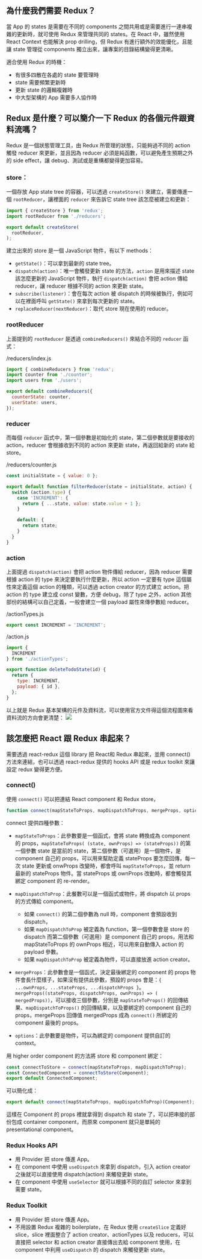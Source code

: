 ## 為什麼我們需要 Redux？

當 App 的 states 是需要在不同的 components 之間共用或是需要進行一連串複雜的更新時，就可使用 Redux 來管理共同的 states。在 React 中，雖然使用 React Context 也能解決 prop drilling，但 Redux 有進行額外的效能優化，且能讓 state 管理從 components 獨立出來，讓專案的目錄結構變得更清晰。

適合使用 Redux 的時機：
- 有很多四散在各處的 state 要管理時
- state 需要頻繁更新時
- 更新 state 的邏輯複雜時
- 中大型架構的 App 需要多人協作時


## Redux 是什麼？可以簡介一下 Redux 的各個元件跟資料流嗎？

Redux 是一個狀態管理工具，由 Redux 所管理的狀態，只能夠過不同的 action 觸發 reducer 來更新，並且因為 reducer 必須是純函數，可以避免產生預期之外的 side effect，讓 debug、測試或是重構都變得更加容易。

### store：
一個存放 App state tree 的容器，可以透過 `createStore()` 來建立，需要傳進一個 `rootReducer`，讓裡面的 `reducer` 來告訴它 state tree 該怎麼被建立和更新：

```js
import { createStore } from 'redux';
import rootReducer from './reducers';

export default createStore(
  rootReducer,
);
```

建立出來的 store 是一個 JavaScript 物件，有以下 methods：

- `getState()`：可以拿到最新的 state tree。
- `dispatch(action)`：唯一會觸發更新 state 的方法，`action` 是用來描述 state 該怎麼更新的 JavaScript 物件，執行 `dispatch(action)` 會把 action 傳給 reducer，讓 reducer 根據不同的 action 來更新 state。
- `subscribe(listener)`：會在每次 action 被 dispatch 的時候被執行，例如可以在裡面呼叫 `getState()` 來拿到每次更新的 state。
- `replaceReducer(nextReducer)`：取代 store 現在使用的 reducer。

### rootReducer

上面提到的 `rootReducer` 是透過 `combineReducers()` 來結合不同的 `reducer` 函式：

/reducers/index.js
```js
import { combineReducers } from 'redux';
import counter from './counter';
import users from './users';

export default combineReducers({
  counterState: counter,
  userState: users,
});
```

### reducer

而每個 `reducer` 函式中，第一個參數是初始化的 state，第二個參數就是要接收的 action，reducer 會根據收到不同的 action 來更新 state，再返回給新的 state 給 store。

/reducers/counter.js
```js
const initialState = { value: 0 };

export default function filterReducer(state = initialState, action) {
  switch (action.type) {
    case 'INCREMENT': {
      return { ...state, value: state.value + 1 };
    }

    default: {
      return state;
    }
  }
}
```

### action

上面提過 `dispatch(action)` 會把 action 物件傳給 reducer，因為 reducer 需要根據 action 的 type 來決定要執行什麼更新，所以 action 一定要有 type 這個屬性來定義這個 action 的種類，可以透過 action creator 的方式建立 action。把 action 的 type 建立成 const 變數，方便 debug，除了 type 之外，action 其他部份的結構可以自己定義，一般會建立一個 payload 屬性來傳參數給 reducer。

/actionTypes.js
```js
export const INCREMENT = 'INCREMENT';
```

/action.js
```js
import {
  INCREMENT
} from './actionTypes';

export function deleteTodoState(id) {
  return {
    type: INCREMENT,
    payload: { id },
  };
}
```

以上就是 Redux 基本架構的元件及資料流，可以使用官方文件得這個流程圖來看資料流的方向會更清楚：
![](https://redux.js.org/assets/images/ReduxDataFlowDiagram-49fa8c3968371d9ef6f2a1486bd40a26.gif)
 
## 該怎麼把 React 跟 Redux 串起來？
需要透過 react-redux 這個 library 把 React和 Redux 串起來，並用 connect() 方法來連結，也可以透過 react-redux 提供的 hooks API 或是 redux toolkit 來讓設定 redux 變得更方便。

### connect()
使用 `connect()` 可以把連結 React component 和 Redux store，

```js
function connect(mapStateToProps, mapDispatchToProps, mergeProps, options)
```

connect 提供四種參數：
- `mapStateToProps`：此參數要是一個函式，會將 state 轉換成為 component 的 props，`mapStateToProps( (state, ownProps) => (stateProps))` 的第一個參數 state 是當前的 state，第二個參數（可選用）是一個物件，是 component 自己的 props，可以用來幫助定義 stateProps 要怎麼回傳，每一次 state 更新或 onwProps 改變時，都會呼叫 `mapStateToProps`，並 return 最新的 stateProps 物件。當 stateProps 或 ownProps 改動時，都會觸發其綁定 component 的 re-render。

- `mapDispatchToProp`：此餐數可以是一個函式或物件，將 dispatch 以 props 的方式傳給 component。
    - 如果 `connect()` 的第二個參數為 null 時，component 會預設收到 dispatch，
    - 如果 `mapDispatchToProp` 被定義為 function，第一個參數會是 store 的 dispatch 而第二個參數（可選用）是 component 自己的 props，用法和 mapStateToProps 的 ownProps 相近，可以用來自動傳入 action 的 payload 參數。
    - 如果 `mapDispatchToProp` 被定義為物件，可以直接放進 action creator。

- `mergeProps`：此參數會是一個函式，決定最後綁定的 component 的 props 物件會長什麼樣子，如果沒有提供此參數，預設的 props 會是：`{ ...ownProps, ...stateProps, ...dispatchProps }`。`mergeProps((stateProps, dispatchProps, ownProps) => ( mergedProps))`，可以接收三個參數，分別是 `mapStateToProps()` 的回傳結果、`mapDispatchToProps()` 的回傳結果，以及要綁定的 component 自己的 props，mergeProps 回傳值 mergedProps 成為 `connect()` 所綁定的 component 最後的 props。

- `options`：此參數要是物件，可以為綁定的 component 提供自訂的 context。

用 higher order component 的方法將 store 和 component 綁定：

```js
const connectToStore = connect(mapStateToProps, mapDispatchToProp);
const ConnectedComponent = connectToStore(Component);
export default ConnectedComponent;
```

可以簡化成：

```js
export default connect(mapStateToProps, mapDispatchToProp)(Component);
```

這樣在 Component 的 props 裡就拿得到 dispatch 和 state 了，可以把串接的部份包成 container component，而原來 component 就只是單純的 presentational component。


### Redux Hooks API

- 用 Provider 把 store 傳進 App。
- 在 component 中使用 `useDispatch` 來拿到 dispatch，引入 action creator 之後就可以直接使用 dispatch(action) 來觸發更新 state。
- 在 component 中使用 `useSelector` 就可以根據不同的自訂 selector 來拿到需要 state。

### Redux Toolkit
- 用 Provider 把 store 傳進 App。
- 不用設置 Redux 複雜的 boilerplate，在 Redux 使用 `createSlice` 定義好 slice，slice 裡面整合了 action creator、actionTypes 以及 reducers，可以直接把 selector 和 action creator 直接傳出去給 component 使用，在 component 中利用 `useDispatch` 的 dispatch 來觸發更新 state。